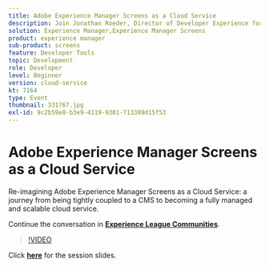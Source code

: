 ```yaml
---
title: Adobe Experience Manager Screens as a Cloud Service
description: Join Jonathan Roeder, Director of Developer Experience for Experience Cloud, to hear about the latest developer updates across Adobe Experience Cloud. This session was delivered as part of Adobe Developers Live Content event.
solution: Experience Manager,Experience Manager Screens
product: experience manager
sub-product: screens
feature: Developer Tools
topic: Development
role: Developer
level: Beginner
version: cloud-service
kt: 7164
type: Event
thumbnail: 331767.jpg
exl-id: 9c2b59e8-b3e9-4119-9301-713389d15f53
---
```


# Adobe Experience Manager Screens as a Cloud Service

Re-imagining Adobe Experience Manager Screens as a Cloud Service: a journey from being tightly coupled to a CMS to becoming a fully managed and scalable cloud service.

Continue the conversation in **[Experience League Communities](http://adobe.ly/36Yd3v6)**.

>[!VIDEO](https://video.tv.adobe.com/v/331767/?quality=12&learn=on&hidetitle=true)

Click **[here](/help/assets/screens-as-a-cloud-service.pdf)** for the session slides.
